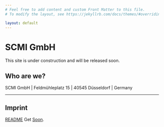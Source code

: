 ```yaml
---
# Feel free to add content and custom Front Matter to this file.
# To modify the layout, see https://jekyllrb.com/docs/themes/#overriding-theme-defaults

layout: default
---
```


# SCMI GmbH

This site is under construction and will be released soon.

## Who are we?

SCMI GmbH | Feldmühleplatz 15 | 40545 Düsseldorf | Germany

***

## Imprint

[README](https://github.com/YJPL/soon/blob/master/README.md) Get [Soon](https://github.com/YJPL/soon/).
